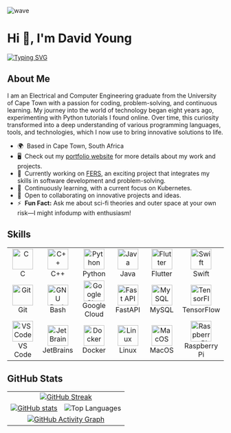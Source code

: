 ![wave](https://capsule-render.vercel.app/api?type=waving&height=200&text=Welcome%20to%20My%20GitHub!&fontAlign=50&fontAlignY=40&color=gradient)

# Hi 👋, I'm David Young
[![Typing SVG](https://readme-typing-svg.herokuapp.com?font=Courier&color=%230891b2&lines=Electrical+and+Computer+Engineer;Tech+Enthusiast;Problem+Solver)](https://git.io/typing-svg)

## About Me
I am an Electrical and Computer Engineering graduate from the University of Cape Town with a passion for coding, problem-solving, and continuous learning. My journey into the world of technology began eight years ago, experimenting with Python tutorials I found online. Over time, this curiosity transformed into a deep understanding of various programming languages, tools, and technologies, which I now use to bring innovative solutions to life.

* 🌍  Based in Cape Town, South Africa
* 🖥️  Check out my [portfolio website](http://davidyoung.co.za) for more details about my work and projects.
* 🚀  Currently working on [FERS](http://github.com/the-user-created/FERS), an exciting project that integrates my skills in software development and problem-solving.
* 🧠  Continuously learning, with a current focus on Kubernetes.
* 🤝  Open to collaborating on innovative projects and ideas.
* ⚡  **Fun Fact:** Ask me about sci-fi theories and outer space at your own risk—I might infodump with enthusiasm!

## Skills
<table align="center">
  <tr>
    <td align="center" width="96">
      <a href="https://docs.microsoft.com/en-us/cpp/?view=msvc-170" target="_blank" rel="noreferrer">
        <img src="https://raw.githubusercontent.com/danielcranney/readme-generator/main/public/icons/skills/c-colored.svg" width="48" height="48" alt="C" />
      </a>
      <br>C
    </td>
    <td align="center" width="96">
      <a href="https://docs.microsoft.com/en-us/cpp/?view=msvc-170" target="_blank" rel="noreferrer">
        <img src="https://raw.githubusercontent.com/danielcranney/readme-generator/main/public/icons/skills/cplusplus-colored.svg" width="48" height="48" alt="C++" />
      </a>
      <br>C++
    </td>
    <td align="center" width="96">
      <a href="https://www.python.org/" target="_blank" rel="noreferrer">
        <img src="https://raw.githubusercontent.com/danielcranney/readme-generator/main/public/icons/skills/python-colored.svg" width="48" height="48" alt="Python" />
      </a>
      <br>Python
    </td>
    <td align="center" width="96">
      <a href="https://www.oracle.com/java/" target="_blank" rel="noreferrer">
        <img src="https://raw.githubusercontent.com/danielcranney/readme-generator/main/public/icons/skills/java-colored.svg" width="48" height="48" alt="Java" />
      </a>
      <br>Java
    </td>
    <td align="center" width="96">
      <a href="https://flutter.dev/" target="_blank" rel="noreferrer">
        <img src="https://raw.githubusercontent.com/danielcranney/readme-generator/main/public/icons/skills/flutter-colored.svg" width="48" height="48" alt="Flutter" />
      </a>
      <br>Flutter
    </td>
    <td align="center" width="96">
      <a href="https://developer.apple.com/swift/" target="_blank" rel="noreferrer">
        <img src="https://raw.githubusercontent.com/danielcranney/readme-generator/main/public/icons/skills/swift-colored.svg" width="48" height="48" alt="Swift" />
      </a>
      <br>Swift
    </td>
  </tr>
  <tr>
    <td align="center" width="96">
      <a href="https://git-scm.com/" target="_blank" rel="noreferrer">
        <img src="https://raw.githubusercontent.com/danielcranney/readme-generator/main/public/icons/skills/git-colored.svg" width="48" height="48" alt="Git" />
      </a>
      <br>Git
    </td>
    <td align="center" width="96">
      <a href="https://www.gnu.org/software/bash/" target="_blank" rel="noreferrer">
        <img src="https://raw.githubusercontent.com/danielcranney/readme-generator/main/public/icons/skills/gnubash.svg" width="48" height="48" alt="GNU Bash" />
      </a>
      <br>Bash
    </td>
    <td align="center" width="96">
      <a href="https://cloud.google.com/" target="_blank" rel="noreferrer">
        <img src="https://raw.githubusercontent.com/danielcranney/readme-generator/main/public/icons/skills/googlecloud-colored.svg" width="48" height="48" alt="Google Cloud" />
      </a>
      <br>Google Cloud
    </td>
    <td align="center" width="96">
      <a href="https://fastapi.tiangolo.com/" target="_blank" rel="noreferrer">
        <img src="https://raw.githubusercontent.com/danielcranney/readme-generator/main/public/icons/skills/fastapi-colored.svg" width="48" height="48" alt="Fast API" />
      </a>
      <br>FastAPI
    </td>
    <td align="center" width="96">
      <a href="https://www.mysql.com/" target="_blank" rel="noreferrer">
        <img src="https://raw.githubusercontent.com/danielcranney/readme-generator/main/public/icons/skills/mysql-colored.svg" width="48" height="48" alt="MySQL" />
      </a>
      <br>MySQL
    </td>
    <td align="center" width="96">
      <a href="https://www.tensorflow.org/" target="_blank" rel="noreferrer">
        <img src="https://raw.githubusercontent.com/danielcranney/readme-generator/main/public/icons/skills/tensorflow-colored.svg" width="48" height="48" alt="TensorFlow" />
      </a>
      <br>TensorFlow
    </td>
  </tr>
  <tr>
    <td align="center" width="96">
      <a href="https://code.visualstudio.com/" target="_blank" rel="noreferrer">
        <img src="https://raw.githubusercontent.com/danielcranney/readme-generator/main/public/icons/skills/visualstudiocode.svg" width="48" height="48" alt="VS Code" />
      </a>
      <br>VS Code
    </td>
    <td align="center" width="96">
      <a href="https://www.jetbrains.com/" target="_blank" rel="noreferrer">
        <img src="https://resources.jetbrains.com/storage/products/company/brand/logos/jb_beam.png" width="48" height="48" alt="JetBrains" />
      </a>
      <br>JetBrains
    </td>
    <td align="center" width="96">
      <a href="https://www.docker.com/" target="_blank" rel="noreferrer">
        <img src="https://raw.githubusercontent.com/danielcranney/readme-generator/main/public/icons/skills/docker-colored.svg" width="48" height="48" alt="Docker" />
      </a>
      <br>Docker
    </td>
    <td align="center" width="96">
      <a href="https://www.linux.org" target="_blank" rel="noreferrer">
        <img src="https://raw.githubusercontent.com/danielcranney/readme-generator/main/public/icons/skills/linux-colored.svg" width="48" height="48" alt="Linux" />
      </a>
      <br>Linux
    </td>
    <td align="center" width="96">
      <a href="https://apple.com" target="_blank" rel="noreferrer">
        <img src="https://upload.wikimedia.org/wikipedia/commons/f/fa/Apple_logo_black.svg" width="48" height="48" alt="MacOS" />
      </a>
      <br>MacOS
    </td>
    <td align="center" width="96">
      <a href="https://www.raspberrypi.org/" target="_blank" rel="noreferrer">
        <img src="https://raw.githubusercontent.com/danielcranney/readme-generator/main/public/icons/skills/raspberrypi-colored.svg" width="48" height="48" alt="Raspberry Pi" />
      </a>
      <br>Raspberry Pi
    </td>
  </tr>
</table>

## GitHub Stats
<table>
  <tr>
    <td colspan="2" align="center">
      <a href="https://git.io/streak-stats">
        <img src="https://github-readme-streak-stats.herokuapp.com?user=the-user-created&theme=highcontrast" alt="GitHub Streak">
      </a>
    </td>
  </tr>
  <tr>
    <td align="center">
      <a href="https://github.com/the-user-created/github-readme-stats">
        <img src="https://github-readme-stats.vercel.app/api?username=the-user-created&show_icons=true&theme=radical" alt="GitHub stats">
      </a>
    </td>
    <td align="center">
      <img src="https://github-readme-stats.vercel.app/api/top-langs/?username=the-user-created&langs_count=10&layout=compact&theme=radical" alt="Top Languages">
    </td>
  </tr>
  <tr>
    <td colspan="2" align="center">
      <a href="https://github.com/ashutosh00710/github-readme-activity-graph">
        <img src="https://github-readme-activity-graph.vercel.app/graph?username=the-user-created&bg_color=000000&color=00ff00&line=00ff00&point=ff0000&area=true&hide_border=true" alt="GitHub Activity Graph">
      </a>
    </td>
  </tr>
</table>
